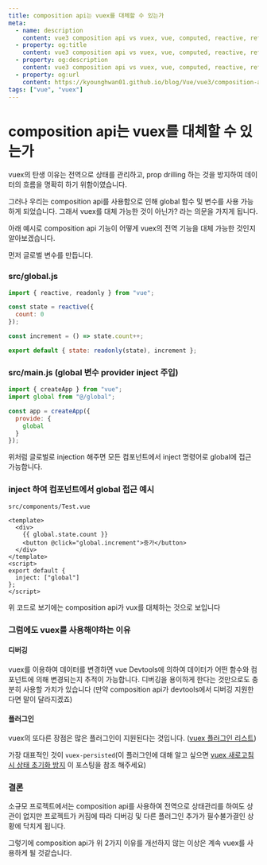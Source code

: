 ```yaml
---
title: composition api는 vuex를 대체할 수 있는가
meta:
  - name: description
    content: vue3 composition api vs vuex, vue, computed, reactive, ref, watch, watchEffect, props, vuex
  - property: og:title
    content: vue3 composition api vs vuex, vue, computed, reactive, ref, watch, watchEffect, props, vuex
  - property: og:description
    content: vue3 composition api vs vuex, vue, computed, reactive, ref, watch, watchEffect, props, vuex
  - property: og:url
    content: https://kyounghwan01.github.io/blog/Vue/vue3/composition-api-vs-vuex/
tags: ["vue", "vuex"]
---
```


# composition api는 vuex를 대체할 수 있는가

vuex의 탄생 이유는 전역으로 상태를 관리하고, prop drilling 하는 것을 방지하여 데이터의 흐름을 명확히 하기 위함이였습니다.

그러나 우리는 composition api를 사용함으로 인해 global 함수 및 변수를 사용 가능하게 되었습니다. 그래서 vuex를 대체 가능한 것이 아닌가? 라는 의문을 가지게 됩니다.

아래 예시로 composition api 기능이 어떻게 vuex의 전역 기능을 대체 가능한 것인지 알아보겠습니다.

먼저 글로벌 변수를 만듭니다.

### src/global.js

```js
import { reactive, readonly } from "vue";

const state = reactive({
  count: 0
});

const increment = () => state.count++;

export default { state: readonly(state), increment };
```

### src/main.js (global 변수 provider inject 주입)

```js
import { createApp } from "vue";
import global from "@/global";

const app = createApp({
  provide: {
    global
  }
});
```

위처럼 글로벌로 injection 해주면 모든 컴포넌트에서 inject 명령어로 global에 접근 가능합니다.

### inject 하여 컴포넌트에서 global 접근 예시

`src/components/Test.vue`

```vue
<template>
  <div>
    {{ global.state.count }}
    <button @click="global.increment">증가</button>
  </div>
</template>
<script>
export default {
  inject: ["global"]
};
</script>
```

위 코드로 보기에는 composition api가 vux를 대체하는 것으로 보입니다

### 그럼에도 vuex를 사용해야하는 이유

#### 디버깅

vuex를 이용하여 데이터를 변경하면 vue Devtools에 의하여 데이터가 어떤 함수와 컴포넌트에 의해 변경되는지 추적이 가능합니다. 디버깅을 용이하게 한다는 것만으로도 충분히 사용할 가치가 있습니다 (만약 composition api가 devtools에서 디버깅 지원한다면 말이 달라지겠죠)

#### 플러그인

vuex의 또다른 장점은 많은 플러그인이 지원된다는 것입니다. ([vuex 플러그인 리스트](https://vuejsdevelopers.com/2017/09/11/vue-js-vuex-plugins/))

가장 대표적인 것이 `vuex-persisted`(이 플러그인에 대해 알고 싶으면 [vuex 새로고침시 상태 초기화 방지](https://kyounghwan01.github.io/blog/Vue/vuex/vuex-persistedstate/) 이 포스팅을 참조 해주세요)

### 결론

소규모 프로젝트에서는 composition api를 사용하여 전역으로 상태관리를 하여도 상관이 없지만 프로젝트가 커짐에 따라 디버깅 및 다른 플러그인 추가가 필수불가결인 상황에 닥치게 됩니다.

그렇기에 composition api가 위 2가지 이유를 개선하지 않는 이상은 계속 vuex를 사용하게 될 것같습니다.

<TagLinks />

<Disqus />

